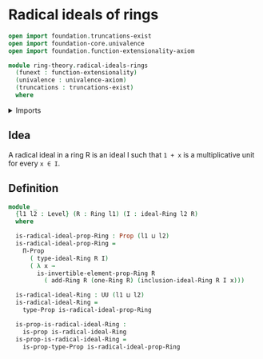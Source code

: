 # Radical ideals of rings

```agda
open import foundation.truncations-exist
open import foundation-core.univalence
open import foundation.function-extensionality-axiom

module ring-theory.radical-ideals-rings
  (funext : function-extensionality)
  (univalence : univalence-axiom)
  (truncations : truncations-exist)
  where
```

<details><summary>Imports</summary>

```agda
open import foundation.dependent-products-propositions funext
open import foundation.propositions funext univalence
open import foundation.universe-levels

open import ring-theory.ideals-rings funext univalence truncations
open import ring-theory.invertible-elements-rings funext univalence truncations
open import ring-theory.rings funext univalence truncations
```

</details>

## Idea

A radical ideal in a ring R is an ideal I such that `1 + x` is a multiplicative
unit for every `x ∈ I`.

## Definition

```agda
module _
  {l1 l2 : Level} (R : Ring l1) (I : ideal-Ring l2 R)
  where

  is-radical-ideal-prop-Ring : Prop (l1 ⊔ l2)
  is-radical-ideal-prop-Ring =
    Π-Prop
      ( type-ideal-Ring R I)
      ( λ x →
        is-invertible-element-prop-Ring R
          ( add-Ring R (one-Ring R) (inclusion-ideal-Ring R I x)))

  is-radical-ideal-Ring : UU (l1 ⊔ l2)
  is-radical-ideal-Ring =
    type-Prop is-radical-ideal-prop-Ring

  is-prop-is-radical-ideal-Ring :
    is-prop is-radical-ideal-Ring
  is-prop-is-radical-ideal-Ring =
    is-prop-type-Prop is-radical-ideal-prop-Ring
```
